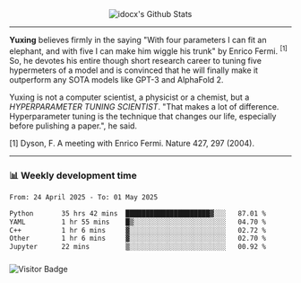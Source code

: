 <div align="center">
    <img align="center" src="https://github-readme-stats.vercel.app/api?username=idocx&show_icons=true&count_private=true&hide_border=true" alt="idocx's Github Stats"></img>
</div>

---

**Yuxing** believes firmly in the saying "With four parameters I can fit an elephant, and with five I can make him wiggle his trunk" by Enrico Fermi. <sup>[1]</sup> So, he devotes his entire though short research career to tuning five hypermeters of a model and is convinced that he will finally make it outperform any SOTA models like GPT-3 and AlphaFold 2.

Yuxing is not a computer scientist, a physicist or a chemist, but a *HYPERPARAMETER TUNING SCIENTIST*. "That makes a lot of difference. Hyperparameter tuning is the technique that changes our life, especially before pulishing a paper.", he said.

[1] Dyson, F. A meeting with Enrico Fermi. Nature 427, 297 (2004).


---

### 📊 Weekly development time
<!--START_SECTION:waka-->

```txt
From: 24 April 2025 - To: 01 May 2025

Python       35 hrs 42 mins  █████████████████████▓░░░   87.01 %
YAML         1 hr 55 mins    █▒░░░░░░░░░░░░░░░░░░░░░░░   04.70 %
C++          1 hr 6 mins     ▓░░░░░░░░░░░░░░░░░░░░░░░░   02.72 %
Other        1 hr 6 mins     ▓░░░░░░░░░░░░░░░░░░░░░░░░   02.70 %
Jupyter      22 mins         ▒░░░░░░░░░░░░░░░░░░░░░░░░   00.92 %
```

<!--END_SECTION:waka-->

### 

![Visitor Badge](https://visitor-badge.laobi.icu/badge?page_id=idocx.idocx)